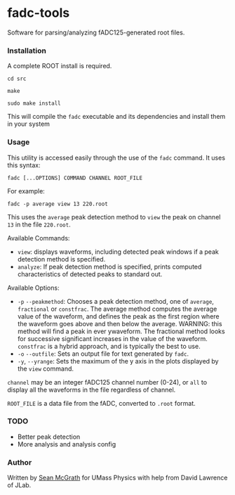 # fadc-tools
Software for parsing/analyzing fADC125-generated root files.

### Installation

A complete ROOT install is required.

`cd src`

`make`

`sudo make install`

This will compile the `fadc` executable and its dependencies and install them in your system

### Usage

This utility is accessed easily through the use of the `fadc` command. It uses this syntax:

`fadc [...OPTIONS] COMMAND CHANNEL ROOT_FILE`

For example:

`fadc -p average view 13 220.root`

This uses the `average` peak detection method to `view` the peak on channel `13` in the file `220.root`.

Available Commands:
* `view`: displays waveforms, including detected peak windows if a peak detection method is specified.
* `analyze`: If peak detection method is specified, prints computed characteristics of detected peaks to standard out.

Available Options:
* `-p` `--peakmethod`: Chooses a peak detection method, one of `average`, `fractional` or `constfrac`. The average method computes the average value of the waveform, and defines the peak as the first region where the waveform goes above and then below the average. WARNING: this method will find a peak in ever ywaveform. The fractional method looks for successive significant increases in the value of the waveform. `constfrac` is a hybrid approach, and is typically the best to use.
* `-o` `--outfile`: Sets an output file for text generated by `fadc`.
* `-y`, `--yrange`: Sets the maximum of the y axis in the plots displayed by the `view` command.

`channel` may be an integer fADC125 channel number (0-24), or `all` to display all the waveforms in the file regardless of channel.

`ROOT_FILE` is a data file from the fADC, converted to `.root` format.

### TODO
* Better peak detection
* More analysis and analysis config

### Author

Written by [Sean McGrath](www.smcgrath.me) for UMass Physics with help from David Lawrence of JLab.
